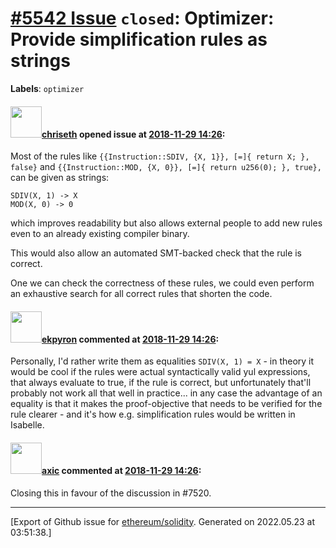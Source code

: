 # [\#5542 Issue](https://github.com/ethereum/solidity/issues/5542) `closed`: Optimizer: Provide simplification rules as strings
**Labels**: `optimizer`


#### <img src="https://avatars.githubusercontent.com/u/9073706?v=4" width="50">[chriseth](https://github.com/chriseth) opened issue at [2018-11-29 14:26](https://github.com/ethereum/solidity/issues/5542):

Most of the rules like `{{Instruction::SDIV, {X, 1}}, [=]{ return X; }, false}` and `{{Instruction::MOD, {X, 0}}, [=]{ return u256(0); }, true},` can be given as strings:

```
SDIV(X, 1) -> X
MOD(X, 0) -> 0
```

which improves readability but also allows external people to add new rules even to an already existing compiler binary.

This would also allow an automated SMT-backed check that the rule is correct.

One we can check the correctness of these rules, we could even perform an exhaustive search for all correct rules that shorten the code.

#### <img src="https://avatars.githubusercontent.com/u/1347491?v=4" width="50">[ekpyron](https://github.com/ekpyron) commented at [2018-11-29 14:26](https://github.com/ethereum/solidity/issues/5542#issuecomment-443681410):

Personally, I'd rather write them as equalities ``SDIV(X, 1) = X`` - in theory it would be cool if the rules were actual syntactically valid yul expressions, that always evaluate to true, if the rule is correct, but unfortunately that'll probably not work all that well in practice... in any case the advantage of an equality is that it makes the proof-objective that needs to be verified for the rule clearer - and it's how e.g. simplification rules would be written in Isabelle.

#### <img src="https://avatars.githubusercontent.com/u/20340?v=4" width="50">[axic](https://github.com/axic) commented at [2018-11-29 14:26](https://github.com/ethereum/solidity/issues/5542#issuecomment-725727694):

Closing this in favour of the discussion in #7520.


-------------------------------------------------------------------------------



[Export of Github issue for [ethereum/solidity](https://github.com/ethereum/solidity). Generated on 2022.05.23 at 03:51:38.]
